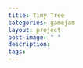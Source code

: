 ```yaml
---
title: Tiny Tree
categories: gamejam
layout: project
post-image: " "
description:
tags:
---
```

